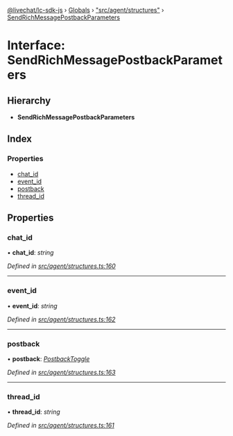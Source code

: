 [@livechat/lc-sdk-js](../README.md) › [Globals](../globals.md) › ["src/agent/structures"](../modules/_src_agent_structures_.md) › [SendRichMessagePostbackParameters](_src_agent_structures_.sendrichmessagepostbackparameters.md)

# Interface: SendRichMessagePostbackParameters

## Hierarchy

* **SendRichMessagePostbackParameters**

## Index

### Properties

* [chat_id](_src_agent_structures_.sendrichmessagepostbackparameters.md#chat_id)
* [event_id](_src_agent_structures_.sendrichmessagepostbackparameters.md#event_id)
* [postback](_src_agent_structures_.sendrichmessagepostbackparameters.md#postback)
* [thread_id](_src_agent_structures_.sendrichmessagepostbackparameters.md#thread_id)

## Properties

###  chat_id

• **chat_id**: *string*

*Defined in [src/agent/structures.ts:160](https://github.com/livechat/lc-sdk-js/blob/8143b05/src/agent/structures.ts#L160)*

___

###  event_id

• **event_id**: *string*

*Defined in [src/agent/structures.ts:162](https://github.com/livechat/lc-sdk-js/blob/8143b05/src/agent/structures.ts#L162)*

___

###  postback

• **postback**: *[PostbackToggle](_src_agent_structures_.postbacktoggle.md)*

*Defined in [src/agent/structures.ts:163](https://github.com/livechat/lc-sdk-js/blob/8143b05/src/agent/structures.ts#L163)*

___

###  thread_id

• **thread_id**: *string*

*Defined in [src/agent/structures.ts:161](https://github.com/livechat/lc-sdk-js/blob/8143b05/src/agent/structures.ts#L161)*

